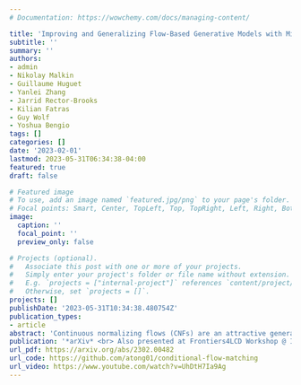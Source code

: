 ```yaml
---
# Documentation: https://wowchemy.com/docs/managing-content/

title: 'Improving and Generalizing Flow-Based Generative Models with Minibatch Optimal Transport'
subtitle: ''
summary: ''
authors:
- admin
- Nikolay Malkin
- Guillaume Huguet
- Yanlei Zhang
- Jarrid Rector-Brooks
- Kilian Fatras
- Guy Wolf
- Yoshua Bengio
tags: []
categories: []
date: '2023-02-01'
lastmod: 2023-05-31T06:34:38-04:00
featured: true
draft: false

# Featured image
# To use, add an image named `featured.jpg/png` to your page's folder.
# Focal points: Smart, Center, TopLeft, Top, TopRight, Left, Right, BottomLeft, Bottom, BottomRight.
image:
  caption: ''
  focal_point: ''
  preview_only: false

# Projects (optional).
#   Associate this post with one or more of your projects.
#   Simply enter your project's folder or file name without extension.
#   E.g. `projects = ["internal-project"]` references `content/project/deep-learning/index.md`.
#   Otherwise, set `projects = []`.
projects: []
publishDate: '2023-05-31T10:34:38.480754Z'
publication_types:
- article
abstract: 'Continuous normalizing flows (CNFs) are an attractive generative modeling technique, but they have been held back by limitations in their simulation-based maximum likelihood training. We introduce the generalized conditional flow matching (CFM) technique, a family of simulation-free training objectives for CNFs. CFM features a stable regression objective like that used to train the stochastic flow in diffusion models but enjoys the efficient inference of deterministic flow models. In contrast to both diffusion models and prior CNF training algorithms, CFM does not require the source distribution to be Gaussian or require evaluation of its density. A variant of our objective is optimal transport CFM (OT-CFM), which creates simpler flows that are more stable to train and lead to faster inference, as evaluated in our experiments. Furthermore, OT-CFM is the first method to compute dynamic OT in a simulation-free way. Training CNFs with CFM improves results on a variety of conditional and unconditional generation tasks, such as inferring single cell dynamics, unsupervised image translation, and Schrödinger bridge inference.'
publication: '*arXiv* <br> Also presented at Frontiers4LCD Workshop @ ICML 2023'
url_pdf: https://arxiv.org/abs/2302.00482
url_code: https://github.com/atong01/conditional-flow-matching
url_video: https://www.youtube.com/watch?v=UhDtH7Ia9Ag
---
```

